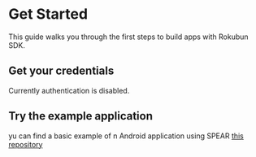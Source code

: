 # Get Started

This guide walks you through the first steps to build apps with Rokubun SDK.


## Get your credentials

Currently authentication is disabled.


## Try the example application

yu can find a basic example of n Android application using SPEAR [this repository](https://github.com/rokubun/spear-sample/)

